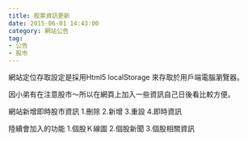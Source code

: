 ```yaml
---
title: 股票資訊更新
date: 2015-06-01 14:43:00
category: 網站公告
tag:
- 公告
- 股市
---
```

網站定位存取設定是採用Html5 localStorage 來存取於用戶端電腦瀏覽器。

因小弟有在注意股市～所以在網頁上加入一些資訊自己日後看比較方便。

網站新增即時股市資訊
1.刪除
2.新增
3.重設
4.即時資訊

陸續會加入的功能
1.個股Ｋ線圖
2.個股新聞
3.個股相關資訊
